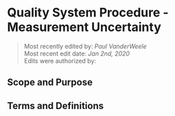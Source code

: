 # Quality System Procedure - Measurement Uncertainty

>Most recently edited by: *Paul VanderWeele*  
>Most recent edit date: *Jan 2nd, 2020*  
>Edits were authorized by:  

## Scope and Purpose

## Terms and Definitions
